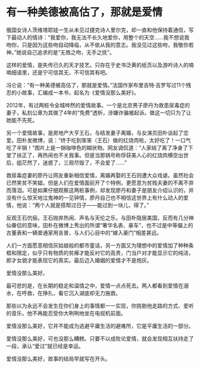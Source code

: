 # 有一种美德被高估了，那就是爱情

俄国女诗人茨维塔耶娃一生从未见过捷克诗人里尔克，却一直和他保持着通信，写下最动人的情诗：“我爱你，我无法不长久地爱你，用整个的天空……我不想说我吻你，只是因为这些吻自动降临，从不依从我的意志。我没见过这些吻，我敬你若神。”她说自己追求的是“无唇之吻，无手之抚”。

这样的爱情，是失传已久的天才技艺。只存在于史书泛黄的纸页以及游吟诗人的喃喃细语里，还是宁可信其无，不可信其有吧。

冯仑说：“有一种美德被高估了，那就是爱情。”法国作家布里吉特·吉罗写过11个残忍的小故事，汇编成一本书，起名为《爱情没那么美好》。

2012年，有过两桩令全城哗然的爱情故事。一个是北京男子廖丹为救患尿毒症的妻子，私刻公章为其做了4年的“免费”透析，涉嫌诈骗被起诉。做这一切只为了让她能不先死。

另一个爱情故事，是房地产大亨王石，与结发妻子离婚，与女演员田朴谈起了恋爱。田朴发微博，说：“终于吃到笨笨（王石）做的红烧肉啦，太好吃了！一口气吃了半锅！”图片上是一锅咖啡色的糊状物。网友调侃道：“人家结了离了净身了下堂了扶正了，再热闹也不关我事。但是当那锅号称俘获美人心的红烧肉横空出世后，姐茫然了，迷惑了，三观尽毁了，不会爱了……”

救尿毒症妻的廖丹让网友重新相信爱情，离婚再娶的王石则遭大众戏谑。虽然社会已然笑贫不笑娼，但是人们在爱情面前开了个特例，更愿意为贫贱夫妻的不离不弃而落泪。可是如果仔细观察这两桩事例，却发现廖丹和妻子是朋友介绍认识的，并没有什么惊天地泣鬼神的一见钟情，廖丹自己也不相信这世界上有什么动人的爱情，他说：“两个人就是搭帮过日子——能过到一块儿，得了。”

反观王石伉俪，王石抛弃热闹、声名与天伦之乐，与田朴隐居美国，反而有几分神仙眷侣的意味，田朴在微博上秀出的所谓“奢华名表、豪车”，也不过是中等偏上的古董表和一辆普通家用吉普，与人们心目中的“嫁入豪门”相差甚远。

人们一方面愿意相信灰姑娘般的都市童话，另一方面又为理想中的爱情加了种种条框和限定，似乎只有物质的贫瘠才能反衬它的高贵，门当户对才能显示它的纯洁，郎才女貌才能表现它的真实。最后迈入婚姻的爱情才不是炮灰。

爱情没那么美好。

最可悲的是，在长期的稳定和温情之中，爱情一点点死去。两人都看到爱情在溺水，在呼救，在挣扎，看它沉入湖底却无力施救。

那些以为永远不会发生在你们身上的事情都一一实现，你挑剔他走路的方式、爱听的音乐，他不再能忍受你大咧咧地坐在电视机前面。

爱情没那么美好，它并不能成为逃避平庸生活的避难所，它是平庸生活的一部分。

爱情没那么美好，可也没那么糟糕。只要不以成败论爱情，就会发现相互扶持走了一段，承认“爱过”就已经是幸运。

爱情没那么美好，故事的结局早就写在开头。